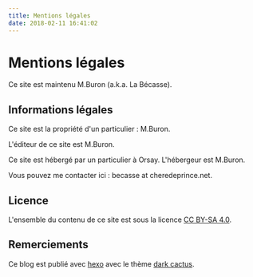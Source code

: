 ```yaml
---
title: Mentions légales
date: 2018-02-11 16:41:02
---
```


# Mentions légales

Ce site est maintenu M.Buron (a.k.a. La Bécasse).

## Informations légales

Ce site est la propriété d'un particulier : M.Buron.

L'éditeur de ce site est M.Buron.

Ce site est hébergé par un particulier à Orsay. L'hébergeur est M.Buron.

Vous pouvez me contacter ici : becasse at cheredeprince.net.

## Licence 

L'ensemble du contenu de ce site est sous la licence [CC BY-SA 4.0](https://creativecommons.org/licenses/by-sa/4.0/).

## Remerciements

Ce blog est publié avec [hexo](https://hexo.io/) avec le thème [dark cactus](https://github.com/probberechts/cactus-dark).

